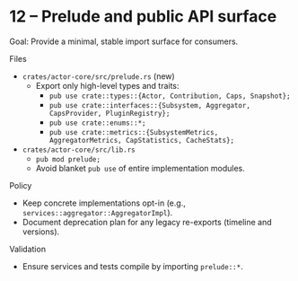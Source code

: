 # 12 – Prelude and public API surface

Goal: Provide a minimal, stable import surface for consumers.

Files
- `crates/actor-core/src/prelude.rs` (new)
  - Export only high-level types and traits:
    - `pub use crate::types::{Actor, Contribution, Caps, Snapshot};`
    - `pub use crate::interfaces::{Subsystem, Aggregator, CapsProvider, PluginRegistry};`
    - `pub use crate::enums::*;`
    - `pub use crate::metrics::{SubsystemMetrics, AggregatorMetrics, CapStatistics, CacheStats};`
- `crates/actor-core/src/lib.rs`
  - `pub mod prelude;`
  - Avoid blanket `pub use` of entire implementation modules.

Policy
- Keep concrete implementations opt-in (e.g., `services::aggregator::AggregatorImpl`).
- Document deprecation plan for any legacy re-exports (timeline and versions).

Validation
- Ensure services and tests compile by importing `prelude::*`.
